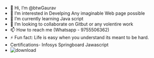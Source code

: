 - 👋 Hi, I’m @btwGaurav
- 👀 I’m interested in Develping Any imaginable Web page possible
- 🌱 I’m currently learning Java script
- 💞️ I’m looking to collaborate on Gitbut or any volentire work
- 📫 How to reach me (Whatsapp - 9755506362)
- ⚡ Fun fact: Life is easy when you understand its meant to be hard.
-  Certifications- Infosys Springboard Jawascript
-  ![download](https://github.com/user-attachments/assets/a4150860-6eb6-4f26-9053-8095af53b7ff)



<!---
btwGaurav/btwGaurav is a ✨ special ✨ repository because its `README.md` (this file) appears on your GitHub profile.
You can click the Preview link to take a look at your changes.
--->
